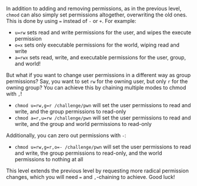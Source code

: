 In addition to adding and removing permissions, as in the previous level, `chmod` can also simply set permissions altogether, overwriting the old ones.
This is done by using `=` instead of `-` or `+`.
For example:

- `u=rw` sets read and write permissions for the user, and wipes the execute permission
- `o=x` sets only executable permissions for the world, wiping read and write
- `a=rwx` sets read, write, and executable permissions for the user, group, and world!

But what if you want to change user permissions in a different way as group permissions?
Say, you want to set `rw` for the owning user, but only `r` for the owning group?
You can achieve this by chaining multiple modes to chmod with `,`!

- `chmod u=rw,g=r /challenge/pwn` will set the user permissions to read and write, and the group permissions to read-only
- `chmod a=r,u=rw /challenge/pwn` will set the user permissions to read and write, and the group and world permissions to read-only

Additionally, you can zero out permissions with `-`:

- `chmod u=rw,g=r,o=- /challenge/pwn` will set the user permissions to read and write, the group permissions to read-only, and the world permissions to nothing at all

This level extends the previous level by requesting more radical permission changes, which you will need `=` and `,`-chaining to achieve.
Good luck!

